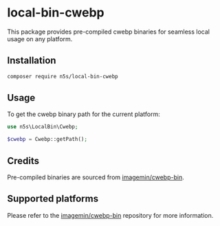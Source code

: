 # local-bin-cwebp

This package provides pre-compiled cwebp binaries for seamless local usage on any platform.

## Installation

```bash
composer require n5s/local-bin-cwebp
```

## Usage

To get the cwebp binary path for the current platform:

```php
use n5s\LocalBin\Cwebp;

$cwebp = Cwebp::getPath();
```

## Credits

Pre-compiled binaries are sourced from [imagemin/cwebp-bin](https://github.com/imagemin/cwebp-bin).

## Supported platforms

Please refer to the [imagemin/cwebp-bin](https://github.com/imagemin/cwebp-bin/tree/main/vendor) repository for more information.
